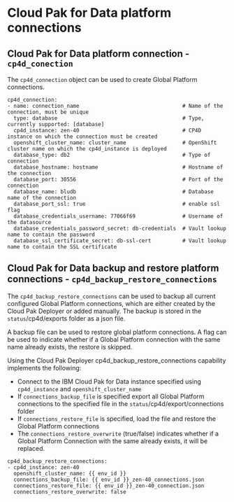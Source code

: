 # Cloud Pak for Data platform connections

## Cloud Pak for Data platform connection - `cp4d_conection`
The `cp4d_connection` object can be used to create Global Platform connections.

```
cp4d_connection:
- name: connection_name                                 # Name of the connection, must be unique
  type: database                                        # Type, currently supported: [database]
  cp4d_instance: zen-40                                 # CP4D instance on which the connection must be created
  openshift_cluster_name: cluster_name                  # OpenShift cluster name on which the cp4d_instance is deployed
  database_type: db2                                    # Type of connection
  database_hostname: hostname                           # Hostname of the connection
  database_port: 30556                                  # Port of the connection
  database_name: bludb                                  # Database name of the connection
  database_port_ssl: true                               # enable ssl flag
  database_credentials_username: 77066f69               # Username of the datasource
  database_credentials_password_secret: db-credentials  # Vault lookup name to contain the password
  database_ssl_certificate_secret: db-ssl-cert          # Vault lookup name to contain the SSL certificate
```

## Cloud Pak for Data backup and restore platform connections - `cp4d_backup_restore_connections`
The `cp4d_backup_restore_connections` can be used to backup all current configured Global Platform connections, which are either created by the Cloud Pak Deployer or added manually. The backup is stored in the `status`/cp4d/exports folder as a json file. 

A backup file can be used to restore global platform connections. A flag can be used to indicate whether if a Global Platform connection with the same name already exists, the restore is skipped.

Using the Cloud Pak Deployer cp4d_backup_restore_connections capability implements the following:
- Connect to the IBM Cloud Pak for Data instance specified using `cp4d_instance` and `openshift_cluster_name`
- If `connections_backup_file` is specified export all Global Platform connections to the specified file in the `status`/cp4d/export/connections folder
- If `connections_restore_file` is specified, load the file and restore the Global Platform connections
- The `connections_restore_overwrite` (true/false) indicates whether if a Global Platform Connection with the same already exists, it will be replaced.

```
cp4d_backup_restore_connections:
- cp4d_instance: zen-40
  openshift_cluster_name: {{ env_id }}
  connections_backup_file: {{ env_id }}_zen-40_connections.json
  connections_restore_file: {{ env_id }}_zen-40_connection.json
  connections_restore_overwrite: false
```